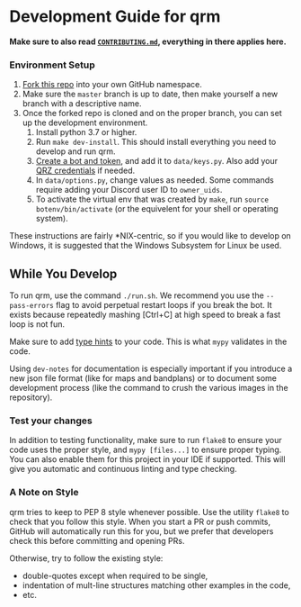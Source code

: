 # Development Guide for qrm

**Make sure to also read [`CONTRIBUTING.md`][0], everything in there applies here.**

### Environment Setup

1. [Fork this repo][1] into your own GitHub namespace.
1. Make sure the `master` branch is up to date, then make yourself a new branch with a descriptive name.
1. Once the forked repo is cloned and on the proper branch, you can set up the development environment.
    1. Install python 3.7 or higher.
    1. Run `make dev-install`.
       This should install everything you need to develop and run qrm.
    1. [Create a bot and token][2], and add it to `data/keys.py`.
       Also add your [QRZ credentials][3] if needed.
    1. In `data/options.py`, change values as needed.
       Some commands require adding your Discord user ID to `owner_uids`.
    1. To activate the virtual env that was created by `make`, run `source botenv/bin/activate` (or the equivelent for your shell or operating system).

These instructions are fairly \*NIX-centric, so if you would like to develop on Windows, it is suggested that the Windows Subsystem for Linux be used.

## While You Develop

To run qrm, use the command `./run.sh`.
We recommend you use the `--pass-errors` flag to avoid perpetual restart loops if you break the bot.
It exists because repeatedly mashing [Ctrl+C] at high speed to break a fast loop is not fun.

Make sure to add [type hints][4] to your code.
This is what `mypy` validates in the code.

Using `dev-notes` for documentation is especially important if you introduce a new json file format (like for maps and bandplans) or to document some development process (like the command to crush the various images in the repository).

### Test your changes

In addition to testing functionality, make sure to run `flake8` to ensure your code uses the proper style, and `mypy [files...]` to ensure proper typing.
You can also enable them for this project in your IDE if supported.
This will give you automatic and continuous linting and type checking.

### A Note on Style

qrm tries to keep to PEP 8 style whenever possible.
Use the utility `flake8` to check that you follow this style.
When you start a PR or push commits, GitHub will automatically run this for you,
but we prefer that developers check this before committing and opening PRs.

Otherwise, try to follow the existing style:
- double-quotes except when required to be single,
- indentation of mult-line structures matching other examples in the code,
- etc.

[0]: https://github.com/miaowware/.github/blob/master/CONTRIBUTING.md
[1]: https://github.com/miaowware/qrm2/fork
[2]: https://discordpy.readthedocs.io/en/latest/discord.html
[3]: https://www.qrz.com/page/xml_data.html
[4]: https://docs.python.org/3/library/typing.html